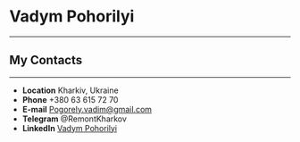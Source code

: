 # Vadym Pohorilyi
________
 
## My Contacts
_______

* __Location__ Kharkiv, Ukraine
* __Phone__   +380 63 615 72 70
* __E-mail__ Pogorely.vadim@gmail.com   
* __Telegram__ @RemontKharkov
* __LinkedIn__ [Vadym Pohorilyi](https://www.linkedin.com/in/vadym-pohorilyi-9bb102247)
